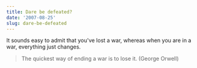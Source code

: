 ```yaml
---
title: Dare be defeated?
date: '2007-08-25'
slug: dare-be-defeated
---
```


It sounds easy to admit that you've lost a war, whereas when you are in a war, everything just changes.

> The quickest way of ending a war is to lose it. (George Orwell)

